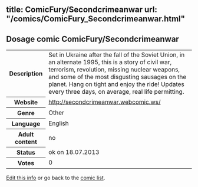 title: ComicFury/Secondcrimeanwar
url: "/comics/ComicFury_Secondcrimeanwar.html"
---
Dosage comic ComicFury/Secondcrimeanwar
-----------------------------------------

<p id="msg"></p>
<script type="text/javascript">
if (window.location.search === '?edit_info_mail=sent_ok') {
  var elem = document.getElementById("msg");
  elem.innerHTML = 'Edited information sucessfully sent for review, which is usually done daily. Thanks!';
  elem.className = 'ok';
}
</script>
<table class="comicinfo">
<tr>
<th>Description</th><td>Set in Ukraine after the fall of the Soviet Union, in an alternate 1995, this is a story of civil war, terrorism, revolution, missing nuclear weapons, and some of the most disgusting sausages on the planet. Hang on tight and enjoy the ride! Updates every three days, on average, real life permitting.</td>
</tr>
<tr>
<th>Website</th><td><a href="http://secondcrimeanwar.webcomic.ws/">http://secondcrimeanwar.webcomic.ws/</a></td>
</tr>
<tr>
<th>Genre</th><td>Other</td>
</tr>
<tr>
<th>Language</th><td>English</td>
</tr>
<tr>
<th>Adult content</th><td>no</td>
</tr>
<tr>
<th>Status</th><td>ok on 18.07.2013</td>
</tr>
<tr>
<th>Votes</th><td>0</td>
</tr>
</table>

[Edit this info](ComicFury_Secondcrimeanwar_edit.html) or go back to the [comic list](../comic-index.html).

